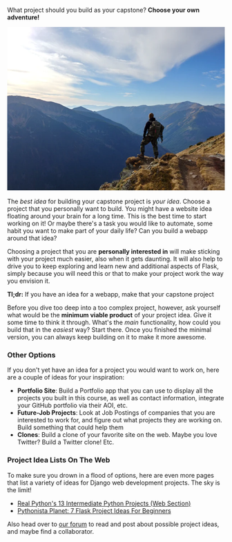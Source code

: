 What project should you build as your capstone? **Choose your own adventure!**

<img alt="Adventure" title="Adventure" class="img-responsive cn_image" src="https://github.com/CodingNomads/static/blob/main/flask-webdev/imgs/adventure.jpg?raw=true">

The _best idea_ for building your capstone project is _your idea_. Choose a project that you personally want to build. You might have a website idea floating around your brain for a long time. This is the best time to start working on it! Or maybe there's a task you would like to automate, some habit you want to make part of your daily life? Can you build a webapp around that idea?

Choosing a project that you are **personally interested in** will make sticking with your project much easier, also when it gets daunting. It will also help to drive you to keep exploring and learn new and additional aspects of Flask, simply because you will need this or that to make your project work the way you envision it.

<div class='alert alert-info' role='alert'>
    <strong>Tl;dr:</strong> If you have an idea for a webapp, make that your capstone project
</div>

Before you dive too deep into a too complex project, however, ask yourself what would be the **minimum viable product** of your project idea. Give it some time to think it through. What's the _main_ functionality, how could you build that in the _easiest_ way? Start there. Once you finished the minimal version, you can always keep building on it to make it more awesome.

### Other Options

If you don't yet have an idea for a project you would want to work on, here are a couple of ideas for your inspiration:

- **Portfolio Site**: Build a Portfolio app that you can use to display all the projects you built in this course, as well as contact information, integrate your GitHub portfolio via their AOI, etc.
- **Future-Job Projects**: Look at Job Postings of companies that you are interested to work for, and figure out what projects they are working on. Build something that could help them
- **Clones**: Build a clone of your favorite site on the web. Maybe you love Twitter? Build a Twitter clone! Etc.

### Project Idea Lists On The Web

To make sure you drown in a flood of options, here are even more pages that list a variety of ideas for Django web development projects. The sky is the limit!

- <a href="https://realpython.com/intermediate-python-project-ideas/#web-project-ideas" target="_blank">Real Python's 13 Intermediate Python Projects (Web Section)</a>
- <a href="https://pythonistaplanet.com/python-flask-project-ideas/" target="_blank">Pythonista Planet: 7 Flask Project Ideas For Beginners</a>

Also head over to <a href="https://forum.codingnomads.co/" target="_blank">our forum</a> to read and post about possible project ideas, and maybe find a collaborator.
